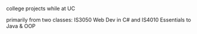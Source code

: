 college
projects while at UC

primarily from two classes: IS3050 Web Dev in C# and IS4010 Essentials to Java & OOP
